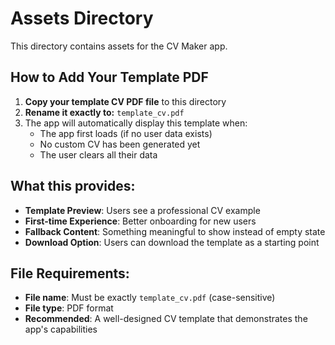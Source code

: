 # Assets Directory

This directory contains assets for the CV Maker app.

## How to Add Your Template PDF

1. **Copy your template CV PDF file** to this directory
2. **Rename it exactly to:** `template_cv.pdf`
3. The app will automatically display this template when:
   - The app first loads (if no user data exists)
   - No custom CV has been generated yet
   - The user clears all their data

## What this provides:

- **Template Preview**: Users see a professional CV example
- **First-time Experience**: Better onboarding for new users  
- **Fallback Content**: Something meaningful to show instead of empty state
- **Download Option**: Users can download the template as a starting point

## File Requirements:

- **File name**: Must be exactly `template_cv.pdf` (case-sensitive)
- **File type**: PDF format
- **Recommended**: A well-designed CV template that demonstrates the app's capabilities
